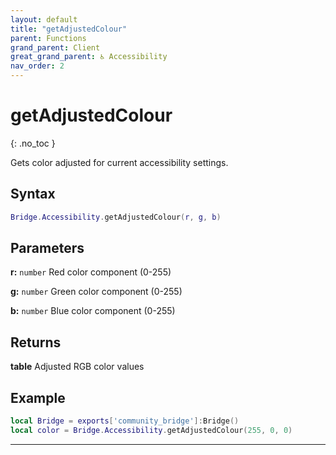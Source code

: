 ```yaml
---
layout: default
title: "getAdjustedColour"
parent: Functions
grand_parent: Client
great_grand_parent: ♿ Accessibility
nav_order: 2
---
```


# getAdjustedColour
{: .no_toc }

Gets color adjusted for current accessibility settings.

## Syntax

```lua
Bridge.Accessibility.getAdjustedColour(r, g, b)
```

## Parameters

**r:** `number`
Red color component (0-255)

**g:** `number`
Green color component (0-255)

**b:** `number`
Blue color component (0-255)

## Returns

**table**
Adjusted RGB color values

## Example

```lua
local Bridge = exports['community_bridge']:Bridge()
local color = Bridge.Accessibility.getAdjustedColour(255, 0, 0)
```

---